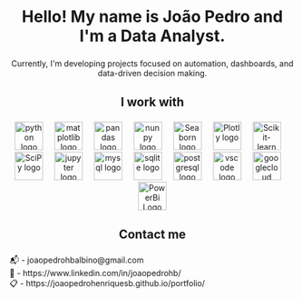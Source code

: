 <h1 align="center">Hello! My name is João Pedro and I'm a Data Analyst.</h1>

###

<p align="center">Currently, I'm developing projects focused on automation, dashboards, and data-driven decision making.</p>

###

<h2 align="center">I work with</h2>

###

<div align="center">
  <img src="https://cdn.jsdelivr.net/gh/devicons/devicon/icons/python/python-original.svg" height="50" alt="python logo"  />
  <img width="12" />
  <img src="https://img.icons8.com/?size=1200&id=TkX1totjFmAD&format=png" height="50" alt="matplotlib logo"  />
  <img width="12" />
  <img src="https://img.icons8.com/?size=512&id=xSkewUSqtErH&format=png" height="50" alt="pandas logo"  />
  <img width="12" />
  <img src="https://www.svgrepo.com/show/373938/numpy.svg" height="50" alt="nunpy logo"  />
  <img width="12" />
  <img src="https://cdn.worldvectorlogo.com/logos/seaborn-1.svg" height="50" alt="Seaborn logo"  />
  <img width="12" />
  <img src="https://www.vectorlogo.zone/logos/plotly/plotly-official.svg" height="50" alt="Plotly logo"  />
  <img width="12" />
  <img src="https://upload.wikimedia.org/wikipedia/commons/thumb/0/05/Scikit_learn_logo_small.svg/2560px-Scikit_learn_logo_small.svg.png" height="50" alt="Scikit-learn logo"  />
  <img width="12" />
  <img src="https://upload.wikimedia.org/wikipedia/commons/thumb/b/b2/SCIPY_2.svg/1200px-SCIPY_2.svg.png" height="50" alt="SciPy logo"  />
  <img width="12" />

  <img src="https://cdn.jsdelivr.net/gh/devicons/devicon/icons/jupyter/jupyter-original.svg" height="50" alt="jupyter logo"  />
  <img width="12" />
  <img src="https://cdn.jsdelivr.net/gh/devicons/devicon/icons/mysql/mysql-original.svg" height="50" alt="mysql logo"  />
  <img width="12" />
  <img src="https://cdn.jsdelivr.net/gh/devicons/devicon/icons/sqlite/sqlite-original.svg" height="50" alt="sqlite logo"  />
  <img width="12" />
  <img src="https://cdn.jsdelivr.net/gh/devicons/devicon/icons/postgresql/postgresql-original.svg" height="50" alt="postgresql logo"  />
  <img width="12" />
  <img src="https://cdn.jsdelivr.net/gh/devicons/devicon/icons/vscode/vscode-original.svg" height="50" alt="vscode logo"  />
  <img width="12" />
  <img src="https://cdn.jsdelivr.net/gh/devicons/devicon/icons/googlecloud/googlecloud-original.svg" height="50" alt="googlecloud logo"  />
  <img width="12" />
  <img src="https://github.com/microsoft/PowerBI-Icons/blob/main/PNG/Desktop.png" height="50" alt="PowerBi Logo"  />
</div>

###

<h2 align="center">Contact me</h2>

###

<p align="left">📬 - joaopedrohbalbino@gmail.com<br>💼 - https://www.linkedin.com/in/joaopedrohb/<br>📋 - https://joaopedrohenriquesb.github.io/portfolio/</p>

###
